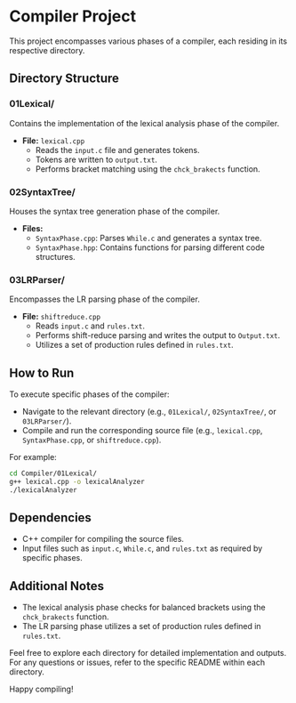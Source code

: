 # Compiler Project

This project encompasses various phases of a compiler, each residing in its respective directory.
## Directory Structure

### 01Lexical/
Contains the implementation of the lexical analysis phase of the compiler.

- **File:** `lexical.cpp`
  - Reads the `input.c` file and generates tokens.
  - Tokens are written to `output.txt`.
  - Performs bracket matching using the `chck_brakects` function.

### 02SyntaxTree/
Houses the syntax tree generation phase of the compiler.

- **Files:**
  - `SyntaxPhase.cpp`: Parses `While.c` and generates a syntax tree.
  - `SyntaxPhase.hpp`: Contains functions for parsing different code structures.

### 03LRParser/
Encompasses the LR parsing phase of the compiler.

- **File:** `shiftreduce.cpp`
  - Reads `input.c` and `rules.txt`.
  - Performs shift-reduce parsing and writes the output to `Output.txt`.
  - Utilizes a set of production rules defined in `rules.txt`.

## How to Run

To execute specific phases of the compiler:

- Navigate to the relevant directory (e.g., `01Lexical/`, `02SyntaxTree/`, or `03LRParser/`).
- Compile and run the corresponding source file (e.g., `lexical.cpp`, `SyntaxPhase.cpp`, or `shiftreduce.cpp`).

For example:
```bash
cd Compiler/01Lexical/
g++ lexical.cpp -o lexicalAnalyzer
./lexicalAnalyzer
```

## Dependencies

- C++ compiler for compiling the source files.
- Input files such as `input.c`, `While.c`, and `rules.txt` as required by specific phases.

## Additional Notes

- The lexical analysis phase checks for balanced brackets using the `chck_brakects` function.
- The LR parsing phase utilizes a set of production rules defined in `rules.txt`.

Feel free to explore each directory for detailed implementation and outputs. For any questions or issues, refer to the specific README within each directory.

Happy compiling!